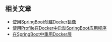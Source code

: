 ## 相关文章

 - [使用SpringBoot创建Docker镜像](docs/%E4%BD%BF%E7%94%A8SpringBoot%E5%88%9B%E5%BB%BADocker%E9%95%9C%E5%83%8F.md)
 - [使用Profile在Docker中启动SpringBoot应用程序](docs/%E4%BD%BF%E7%94%A8%E9%85%8D%E7%BD%AE%E6%96%87%E4%BB%B6%E5%9C%A8Docker%E4%B8%AD%E5%90%AF%E5%8A%A8SpringBoot%E5%BA%94%E7%94%A8%E7%A8%8B%E5%BA%8F.md)
 - [在SpringBoot中重用Docker层](docs/%E5%9C%A8SpringBoot%E4%B8%AD%E9%87%8D%E7%94%A8Docker%E5%B1%82.md)